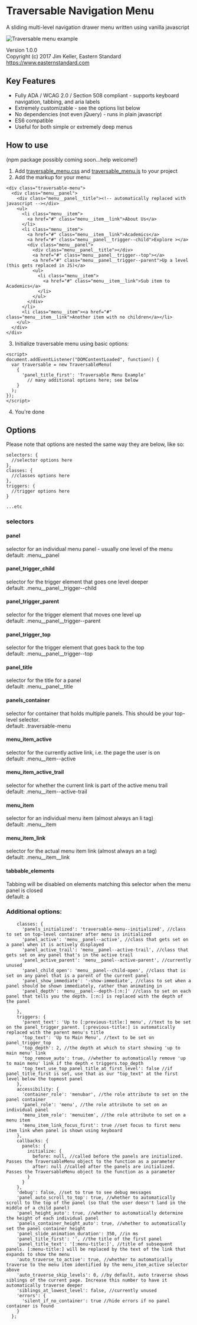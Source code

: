 [traversable_menu_screenshot]: https://jimkeller.github.io/traversable_menu/traversable_menu.gif

# Traversable Navigation Menu
A sliding multi-level navigation drawer menu written using vanilla javascript

![Traversable menu example][traversable_menu_screenshot]

Version 1.0.0  
Copyright (c) 2017 Jim Keller, Eastern Standard  
https://www.easternstandard.com

## Key Features
* Fully ADA / WCAG 2.0 / Section 508 compliant - supports keyboard navigation, tabbing, and aria labels
* Extremely customizable - see the options list below
* No dependencies (not even jQuery) - runs in plain javascript
* ES6 compatible
* Useful for both simple or extremely deep menus

## How to use

(npm package possibly coming soon...help welcome!)

1. Add [traversable_menu.css](https://raw.githubusercontent.com/jimkeller/traversable_menu/master/traversable_menu.css) and [traversable_menu.js](https://raw.githubusercontent.com/jimkeller/traversable_menu/master/traversable_menu.js) to your project
2. Add the markup for your menu:
```
<div class="traversable-menu">
  <div class="menu__panel">
    <div class="menu__panel__title"><!-- automatically replaced with javascript --></div>
    <ul>
      <li class="menu__item">
        <a href="#" class="menu__item__link">About Us</a>
      </li>
      <li class="menu__item">
        <a href="#" class="menu__item__link">Academics</a>
        <a href="#" class="menu__panel__trigger--child">Explore ></a>
        <div class="menu__panel">
          <div class="menu__panel__title"></div>
          <a href="#" class="menu__panel__trigger--top"></a>
          <a href="#" class="menu__panel__trigger--parent">Up a level (this gets replaced in JS)</a>
          <ul>
            <li class="menu__item">
              <a href="#" class="menu__item__link">Sub item to Academics</a>                
            </li>
          </ul>
        </div>
      </li>
      <li class="menu__item"><a href="#" class="menu__item__link">Another item with no children</a></li>
    </ul>
  </div>
</div>
```
3. Initialize traversable menu using basic options:

```
<script>
document.addEventListener("DOMContentLoaded", function() {
  var traversable = new TraversableMenu(
    {
      'panel_title_first': 'Traversable Menu Example'
        // many additional options here; see below 
    }
  );
});
</script>
```

4. You're done

## Options

Please note that options are nested the same way they are below, like so:
```
selectors: {
  //selector options here
},
classes: {
  //classes options here
},
triggers: {
  //trigger options here
}

...etc
```

### selectors

#### panel

selector for an individual menu panel - usually one level of the menu  
default: .menu__panel

#### panel_trigger_child

selector for the trigger element that goes one level deeper  
default: .menu__panel__trigger--child

#### panel_trigger_parent

selector for the trigger element that moves one level up  
default: .menu__panel__trigger--parent

#### panel_trigger_top

selector for the trigger element that goes back to the top  
default: .menu__panel__trigger--top

#### panel_title

selector for the title for a panel  
default: .menu__panel__title

#### panels_container

selector for container that holds multiple panels. This should be your top-level selector.  
default: .traversable-menu

#### menu_item_active

selector for the currently active link, i.e. the page the user is on  
default: .menu__item--active

#### menu_item_active_trail

selector for whether the current link is part of the active menu trail  
default: .menu__item--active-trail

#### menu_item

selector for an individual menu item (almost always an li tag)  
default: .menu__item

#### menu_item_link

selector for the actual menu item link (almost always an a tag)  
default: .menu__item__link

#### tabbable_elements

Tabbing will be disabled on elements matching this selector when the menu panel is closed  
default: a

### Additional options:

```
    classes: {
      'panels_initialized': 'traversable-menu--initialized', //class to set on top-level container after menu is initialized
      'panel_active': 'menu__panel--active', //class that gets set on a panel when it is actively displayed
      'panel_active_trail': 'menu__panel--active-trail', //class that gets set on any panel that's in the active trail
      'panel_active_parent': 'menu__panel--active-parent', //currently unused
      'panel_child_open': 'menu__panel--child-open', //class that is set on any panel that is a parent of the current panel
      'panel_show_immediate': '-show-immediate', //class to set when a panel should be shown immediately, rather than animating in
      'panel_depth': 'menu__panel--depth-[:n:]' //class to set on each panel that tells you the depth. [:n:] is replaced with the depth of the panel

    },
    triggers: {
      'parent_text': 'Up to [:previous-title:] menu', //text to be set on the panel_trigger_parent. [:previous-title:] is automatically replaced with the parent menu's title
      'top_text': 'Up to Main Menu', //text to be set on panel_trigger_top
      'top_depth': 2, //the depth at which to start showing 'up to main menu' link
      'top_remove_auto': true, //whether to automatically remove 'up to main menu' link if the depth < triggers.top_depth
      'top_text_use_top_panel_title_at_first_level': false //if panel_title_first is set, use that as our "top_text" at the first level below the topmost panel
    },
    accessibility: {
      'container_role': 'menubar', //the role attribute to set on the panel container
      'panel_role': 'menu', //the role attribute to set on an individual panel
      'menu_item_role': 'menuitem', //the role attribute to set on a menu item
      'menu_item_link_focus_first': true //set focus to first menu item link when panel is shown using keyboard
    },
    callbacks: {
      panels: {
        initialize: {
          before: null, //called before the panels are initialized. Passes the TraversableMenu object to the function as a parameter
          after: null //called after the panels are initialized. Passes the TraversableMenu object to the function as a parameter
        }
      }
    },
    'debug': false, //set to true to see debug messages
    'panel_auto_scroll_to_top': true, //whether to automatically scroll to the top of the panel (so that the user doesn't land in the middle of a child panel)
    'panel_height_auto': true, //whether to automatically determine the height of each individual panel
    'panels_container_height_auto': true, //whether to automatically set the panel container height
    'panel_slide_animation_duration': 350, //in ms
    'panel_title_first': '', //the title of the first panel
    'panel_title_text': '[:menu-title:]', //title of subsequent panels. [:menu-title:] will be replaced by the text of the link that expands to show the menu
    'auto_traverse_to_active': true, //whether to automatically traverse to the menu item identified by the menu_item_active selector above
    'auto_traverse_skip_levels': 0, //by default, auto traverse shows siblings of the current page. Increase this number to have it automatically traverse deeper
    'siblings_at_lowest_level': false, //currently unused
    'errors': {
      'silent_if_no_container': true //hide errors if no panel container is found
    }
  };





